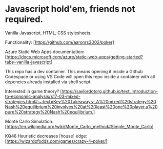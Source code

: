 # Javascript hold'em, friends not required. 

Vanilla Javascript, HTML, CSS stylesheets.

Functionality: [https://github.com/aaronrs2002/poker]

Azure Static Web Apps documentation: [https://docs.microsoft.com/azure/static-web-apps/getting-started?tabs=vanilla-javascript]

This repo has a dev container. This means opening it inside a Github Codespace or using VS Code will open this repo inside a container with all depencies already installed via shell script.

Interested in game theory? [https://saylordotorg.github.io/text_introduction-to-economic-analysis/s17-03-mixed-strategies.html#:~:text=Key%20Takeaways-,A%20mixed%20strategy%20Nash%20equilibrium%20involves%20at%20least%20one%20player,a%20pure%20strategy%20Nash%20equilibrium.]

Monte Carlo Simulation: [https://en.wikipedia.org/wiki/Monte_Carlo_method#Simple_Monte_Carlo]

KQ48 Heuristic decreases \[house] edge: [https://wizardofodds.com/games/crazy-4-poker/]



